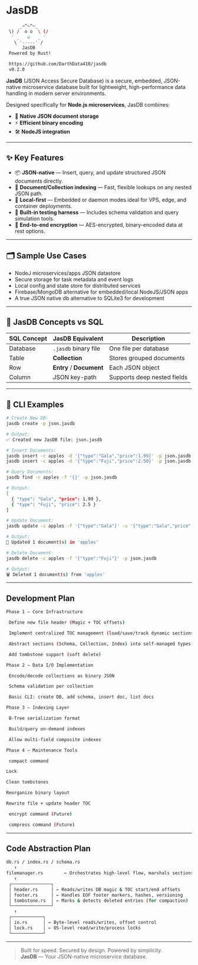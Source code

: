 # JasDB

``` bash
     _~^~^~_
 \) /  o o  \ (/ 
  ' _   u   _ '
   \ '-----' /
      JasDB
 Powered by Rust!

 https://github.com/DarthData410/jasdb
 v0.2.0
```

**JasDB** (JSON Access Secure Database) is a secure, embedded, JSON-native microservice database built for lightweight, high-performance data handling in modern server environments.

Designed specifically for **Node.js microservices**, JasDB combines:

- 🧩 **Native JSON document storage**
- ⚡ **Efficient binary encoding**
- 🛠️ **NodeJS integration**

---

## ✨ Key Features

- 📦 **JSON-native** — Insert, query, and update structured JSON documents directly.
- 🧠 **Document/Collection indexing** — Fast, flexible lookups on any nested JSON path.
- 🧰 **Local-first** — Embedded or daemon modes ideal for VPS, edge, and container deployments.
- 🧪 **Built-in testing harness** — Includes schema validation and query simulation tools.
- 🔐 **End-to-end encryption** — AES-encrypted, binary-encoded data at rest options.

---

## 🗂️ Sample Use Cases

- NodeJ microservices/apps JSON datastore
- Secure storage for task metadata and event logs
- Local config and state store for distributed services
- Firebase/MongoDB alternative for embedded/local NodeJS/JSON apps
- A true JSON native db alternative to SQLite3 for development

---

## 📘 JasDB Concepts vs SQL

| SQL Concept | JasDB Equivalent          | Description                      |
|-------------|---------------------------|----------------------------------|
| Database    | `.jasdb` binary file      | One file per database            |
| Table       | **Collection**            | Stores grouped documents         |
| Row         | **Entry** / **Document**  | Each JSON object                 |
| Column      | JSON key-path             | Supports deep nested fields      |

---

## 🧪 CLI Examples

```bash
# Create New DB:
jasdb create -p json.jasdb

# Output:
✅ Created new JasDB file: json.jasdb
```

```bash
# Insert Documents:
jasdb insert -c apples -d '{"type":"Gala","price":1.99}' -p json.jasdb
jasdb insert -c apples -d '{"type":"Fuji","price":2.50}' -p json.jasdb
```

```bash
# Query Documents:
jasdb find -c apples -f '{}' -p json.jasdb

# Output:
[
  { "type": "Gala", "price": 1.99 },
  { "type": "Fuji", "price": 2.5 }
]
```

```bash
# Update Document:
jasdb update -c apples -f '{"type":"Gala"}' -u '{"type":"Gala","price":2.25}' -p json.jasdb

# Output:
🔄 Updated 1 document(s) in 'apples'
```

```bash
# Delete Document:
jasdb delete -c apples -f '{"type":"Fuji"}' -p json.jasdb

# Output:
🗑️ Deleted 1 document(s) from 'apples'
```

---

## Development Plan
```bash
Phase 1 – Core Infrastructure

 Define new file header (Magic + TOC offsets)

 Implement centralized TOC management (load/save/track dynamic sections)

 Abstract sections (Schema, Collection, Index) into self-managed types

 Add tombstone support (soft delete)

Phase 2 – Data I/O Implementation

 Encode/decode collections as binary JSON

 Schema validation per collection

 Basic CLI: create DB, add schema, insert doc, list docs

Phase 3 – Indexing Layer

 B-Tree serialization format

 Build/query on-demand indexes

 Allow multi-field composite indexes

Phase 4 – Maintenance Tools

 compact command

Lock

Clean tombstones

Reorganize binary layout

Rewrite file + update header TOC

 encrypt command (Future)

 compress command (Future)
```
---

## Code Abstraction Plan

```bash
db.rs / index.rs / schema.rs
   ↑
filemanager.rs        ← Orchestrates high-level flow, marshals sections
   ↑
 ┌───────────────┐
 │ header.rs     │ ← Reads/writes DB magic & TOC start/end offsets
 │ footer.rs     │ ← Handles EOF footer markers, hashes, versioning
 │ tombstone.rs  │ ← Marks & detects deleted entries (for compaction)
 └───────────────┘
   ↑
 ┌────────────┐
 │ io.rs      │ ← Byte-level reads/writes, offset control
 │ lock.rs    │ ← OS-level read/write/process locks
 └────────────┘
```
---

> Built for speed. Secured by design. Powered by simplicity.  
> **JasDB** — Your JSON-native microservice database.